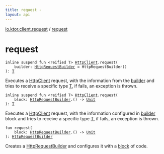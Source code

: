 ```yaml
---
title: request - 
layout: api
---
```


<div class='api-docs-breadcrumbs'><a href="index.html">io.ktor.client.request</a> / <a href="./request.html">request</a></div>

# request

<div class="overload-group" markdown="1">

<div class="signature"><code><span class="keyword">inline</span> <span class="keyword">suspend</span> <span class="keyword">fun </span><span class="symbol">&lt;</span><span class="keyword">reified</span>&nbsp;<span class="identifier">T</span><span class="symbol">&gt;</span> <a href="../io.ktor.client/-http-client/index.html"><span class="identifier">HttpClient</span></a><span class="symbol">.</span><span class="identifier">request</span><span class="symbol">(</span><br/>&nbsp;&nbsp;&nbsp;&nbsp;<span class="parameterName" id="io.ktor.client.request$request(io.ktor.client.HttpClient, io.ktor.client.request.HttpRequestBuilder)/builder">builder</span><span class="symbol">:</span>&nbsp;<a href="-http-request-builder/index.html"><span class="identifier">HttpRequestBuilder</span></a>&nbsp;<span class="symbol">=</span>&nbsp;HttpRequestBuilder()<br/><span class="symbol">)</span><span class="symbol">: </span><a href="request.html#T"><span class="identifier">T</span></a></code></div>

Executes a <a href="../io.ktor.client/-http-client/index.html">HttpClient</a> request, with the information from the <a href="request.html#io.ktor.client.request$request(io.ktor.client.HttpClient, io.ktor.client.request.HttpRequestBuilder)/builder">builder</a>
and tries to receive a specific type <a href="request.html#T">T</a>, if fails, an exception is thrown.

</div>
<div class="overload-group" markdown="1">

<div class="signature"><code><span class="keyword">inline</span> <span class="keyword">suspend</span> <span class="keyword">fun </span><span class="symbol">&lt;</span><span class="keyword">reified</span>&nbsp;<span class="identifier">T</span><span class="symbol">&gt;</span> <a href="../io.ktor.client/-http-client/index.html"><span class="identifier">HttpClient</span></a><span class="symbol">.</span><span class="identifier">request</span><span class="symbol">(</span><br/>&nbsp;&nbsp;&nbsp;&nbsp;<span class="parameterName" id="io.ktor.client.request$request(io.ktor.client.HttpClient, kotlin.Function1((io.ktor.client.request.HttpRequestBuilder, kotlin.Unit)))/block">block</span><span class="symbol">:</span>&nbsp;<a href="-http-request-builder/index.html"><span class="identifier">HttpRequestBuilder</span></a><span class="symbol">.</span><span class="symbol">(</span><span class="symbol">)</span>&nbsp;<span class="symbol">-&gt;</span>&nbsp;<a href="https://kotlinlang.org/api/latest/jvm/stdlib/kotlin/-unit/index.html"><span class="identifier">Unit</span></a><br/><span class="symbol">)</span><span class="symbol">: </span><a href="request.html#T"><span class="identifier">T</span></a></code></div>

Executes a <a href="../io.ktor.client/-http-client/index.html">HttpClient</a> request, with the information configured in <a href="#">builder</a> block
and tries to receive a specific type <a href="request.html#T">T</a>, if fails, an exception is thrown.

</div>
<div class="overload-group" markdown="1">

<div class="signature"><code><span class="keyword">fun </span><span class="identifier">request</span><span class="symbol">(</span><br/>&nbsp;&nbsp;&nbsp;&nbsp;<span class="parameterName" id="io.ktor.client.request$request(kotlin.Function1((io.ktor.client.request.HttpRequestBuilder, kotlin.Unit)))/block">block</span><span class="symbol">:</span>&nbsp;<a href="-http-request-builder/index.html"><span class="identifier">HttpRequestBuilder</span></a><span class="symbol">.</span><span class="symbol">(</span><span class="symbol">)</span>&nbsp;<span class="symbol">-&gt;</span>&nbsp;<a href="https://kotlinlang.org/api/latest/jvm/stdlib/kotlin/-unit/index.html"><span class="identifier">Unit</span></a><br/><span class="symbol">)</span><span class="symbol">: </span><a href="-http-request-builder/index.html"><span class="identifier">HttpRequestBuilder</span></a></code></div>

Creates a <a href="-http-request-builder/index.html">HttpRequestBuilder</a> and configures it with a <a href="request.html#io.ktor.client.request$request(kotlin.Function1((io.ktor.client.request.HttpRequestBuilder, kotlin.Unit)))/block">block</a> of code.

</div>
